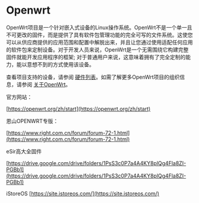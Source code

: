 # Openwrt

OpenWrt项目是一个针对嵌入式设备的Linux操作系统。OpenWrt不是一个单一且不可更改的固件，而是提供了具有软件包管理功能的完全可写的文件系统。这使您可以从供应商提供的应用范围和配置中解脱出来，并且让您通过使用适配任何应用的软件包来定制设备。对于开发人员来说，OpenWrt是一个无需围绕它构建完整固件就能开发应用程序的框架; 对于普通用户来说，这意味着拥有了完全定制的能力，能以意想不到的方式使用该设备。

查看项目支持的设备，请参阅 [硬件列表](https://openwrt.org/zh/toh/start "zh:toh:start")。如需了解更多OpenWrt项目的组织信息，请参阅 [关于OpenWrt](https://openwrt.org/zh/about "zh:about")。

官方网站：

[https://openwrt.org/zh/start](https://openwrt.org/zh/start)

恩山OPENWRT专版：

[https://www.right.com.cn/forum/forum-72-1.html](https://www.right.com.cn/forum/forum-72-1.html)

eSir高大全固件

[https://drive.google.com/drive/folders/1PsS3c0P7a4A4KY8plQg4Fla8ZI-PGBb1](https://drive.google.com/drive/folders/1PsS3c0P7a4A4KY8plQg4Fla8ZI-PGBb1)

iStoreOS
[https://site.istoreos.com/](https://site.istoreos.com/)